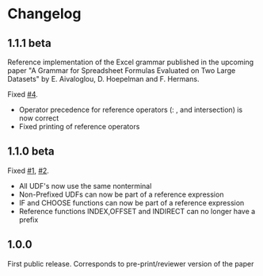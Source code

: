 # Changelog

## 1.1.1 beta

Reference implementation of the Excel grammar published in the upcoming paper "A Grammar for Spreadsheet Formulas Evaluated on Two Large Datasets" by E. Aivaloglou, D. Hoepelman and F. Hermans.

Fixed [#4](https://github.com/PerfectXL/XLParser/issues/4).

* Operator precedence for reference operators (: , and intersection) is now correct
* Fixed printing of reference operators

## 1.1.0 beta

Fixed [#1](https://github.com/PerfectXL/XLParser/issues/1), [#2](https://github.com/PerfectXL/XLParser/issues/2).

* All UDF's now use the same nonterminal
* Non-Prefixed UDFs can now be part of a reference expression
* IF and CHOOSE functions can now be part of a reference expression
* Reference functions INDEX,OFFSET and INDIRECT can no longer have a prefix

## 1.0.0

First public release.
Corresponds to pre-print/reviewer version of the paper
